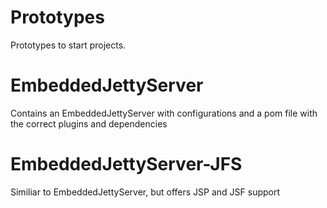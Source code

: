 Prototypes
==========

Prototypes to start projects. 

EmbeddedJettyServer
===================
Contains an EmbeddedJettyServer with configurations and a pom file with the correct plugins and dependencies


EmbeddedJettyServer-JFS
===================
Similiar to EmbeddedJettyServer, but offers JSP and JSF support
